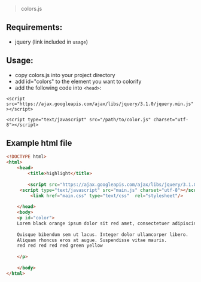 > colors.js

## Requirements:
* jquery (link included in `usage`)

## Usage:
* copy colors.js into your project directory
* add id="colors" to the element you want to colorify 
* add the following code into `<head>`:


`<script src="https://ajax.googleapis.com/ajax/libs/jquery/3.1.0/jquery.min.js"></script>`

`<script type="text/javascript" src="/path/to/color.js" charset="utf-8"></script>`

## Example html file

```html
<!DOCTYPE html>
<html>
	<head>
		<title>highlight</title>
		
		<script src="https://ajax.googleapis.com/ajax/libs/jquery/3.1.0/jquery.min.js"></script>
	 <script type="text/javascript" src="main.js" charset="utf-8"></script>
		 <link href="main.css" type="text/css"  rel="stylesheet"/>
		 
	</head>
	<body>
	<p id="color">
    Lorem black orange ipsum dolor sit red amet, consectetuer adipiscing elit.
    
    Quisque bibendum sem ut lacus. Integer dolor ullamcorper libero.
    Aliquam rhoncus eros at augue. Suspendisse vitae mauris.
	red red red red red green yellow
	
	</p>
	
	</body>
</html>
```
